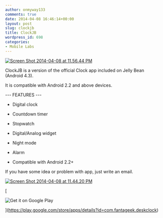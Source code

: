 ```yaml
---
author: onmyway133
comments: true
date: 2014-04-08 16:46:14+00:00
layout: post
slug: clockjb
title: ClockJB
wordpress_id: 698
categories:
- Mobile Labs
---
```


[![Screen Shot 2014-04-08 at 11.56.44 PM](http://www.fantageek.com/wp-content/uploads/2014/04/Screen-Shot-2014-04-08-at-11.56.44-PM.png)](http://www.fantageek.com/wp-content/uploads/2014/04/Screen-Shot-2014-04-08-at-11.56.44-PM.png)




ClockJB is a version of the official Clock app included on Jelly Bean (Android 4.3).  

It is compatible with Android 2.2 and above devices.  

--- FEATURES ---  

- Digital clock  

- Countdown timer  

- Stopwatch  

- Digital/Analog widget  

- Night mode  

- Alarm  

- Compatible with Android 2.2+  

If you have some idea or problem with app, just write an email.




[![Screen Shot 2014-04-08 at 11.44.20 PM](http://www.fantageek.com/wp-content/uploads/2014/04/Screen-Shot-2014-04-08-at-11.44.20-PM.png)](http://www.fantageek.com/wp-content/uploads/2014/04/Screen-Shot-2014-04-08-at-11.44.20-PM.png)




[  

![Get it on Google Play](https://developer.android.com/images/brand/en_generic_rgb_wo_60.png)  

](https://play.google.com/store/apps/details?id=com.fantageek.deskclock)
